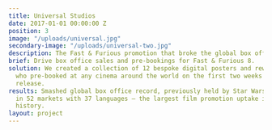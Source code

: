 ```yaml
---
title: Universal Studios
date: 2017-01-01 00:00:00 Z
position: 3
image: "/uploads/universal.jpg"
secondary-image: "/uploads/universal-two.jpg"
description: The Fast & Furious promotion that broke the global box office record
brief: Drive box office sales and pre-bookings for Fast & Furious 8.
solution: We created a collection of 12 bespoke digital posters and rewarded fans
  who pre-booked at any cinema around the world on the first two weeks of theatrical
  release.
results: Smashed global box office record, previously held by Star Wars, and activated
  in 52 markets with 37 languages – the largest film promotion uptake in Universal’s
  history.
layout: project
---
```


